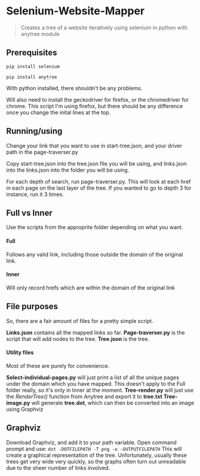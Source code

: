 # Selenium-Website-Mapper
> Creates a tree of a website iteratively using selenium in python with anytree module

## Prerequisites
```
pip install selenium
```
```
pip install anytree
```

With python installed, there shouldn't be any problems.

Will also need to install the geckodriver for firefox, or the chromedriver for chrome. This script I'm using firefox, but there should be any difference once you change the inital lines at the top.

## Running/using

Change your link that you want to use in start-tree.json, and your driver path in the page-traverser.py

Copy start-tree.json into the tree.json file you will be using, and links.json into the links.json into the folder you will be using.

For each depth of search, run page-traverser.py. This will look at each href in each page on the last layer of the tree. If you wanted to go to depth 3 for instance, run it 3 times.

## Full vs Inner

Use the scripts from the approprite folder depending on what you want.

#### Full
Follows any valid link, including those outside the domain of the original link.

#### Inner
Will only record hrefs which are within the domain of the original link

## File purposes

So, there are a fair amount of files for a pretty simple script. 

**Links.json** contains all the mapped links so far.
**Page-traverser.py** is the script that will add nodes to the tree.
**Tree.json** is the tree.

#### Utility files

Most of these are purely for convenience.

**Select-individual-pages.py** will just print a list of all the unique pages under the domain which you have mapped. This doesn't apply to the Full folder really, so it's only in Inner at the moment.
**Tree-render.py** will just use the *RenderTree()* function from Anytree and export it to **tree.txt**
**Tree-image.py** will generate **tree.dot**, which can then be converted into an image using Graphviz

## Graphviz

Download Graphviz, and add it to your path variable. Open command prompt and use:
```dot -DOTFILEPATH -T png -o -OUTPUTFILEPATH```
This will create a graphical representation of the tree. Unfortunately, usually these trees get very wide very quickly, so the graphs often turn out unreadable due to the sheer number of links involved.




